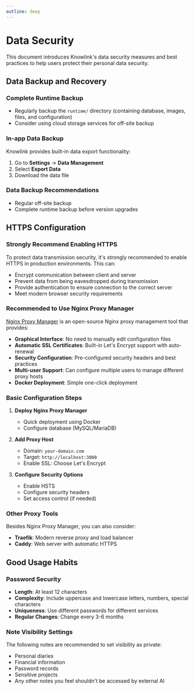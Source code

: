 ```yaml
---
outline: deep
---
```


# Data Security

This document introduces Knowlink's data security measures and best practices to help users protect their personal data security.

## Data Backup and Recovery

### Complete Runtime Backup

- Regularly backup the `runtime/` directory (containing database, images, files, and configuration)
- Consider using cloud storage services for off-site backup

### In-app Data Backup

Knowlink provides built-in data export functionality:

1. Go to **Settings** → **Data Management**
2. Select **Export Data**
3. Download the data file

### Data Backup Recommendations

- Regular off-site backup
- Complete runtime backup before version upgrades

## HTTPS Configuration

### Strongly Recommend Enabling HTTPS

To protect data transmission security, it's strongly recommended to enable HTTPS in production environments. This can:

- Encrypt communication between client and server
- Prevent data from being eavesdropped during transmission
- Provide authentication to ensure connection to the correct server
- Meet modern browser security requirements

### Recommended to Use Nginx Proxy Manager

[Nginx Proxy Manager](https://nginxproxymanager.com/) is an open-source Nginx proxy management tool that provides:

- **Graphical Interface**: No need to manually edit configuration files
- **Automatic SSL Certificates**: Built-in Let's Encrypt support with auto-renewal
- **Security Configuration**: Pre-configured security headers and best practices
- **Multi-user Support**: Can configure multiple users to manage different proxy hosts
- **Docker Deployment**: Simple one-click deployment

### Basic Configuration Steps

1. **Deploy Nginx Proxy Manager**

   - Quick deployment using Docker
   - Configure database (MySQL/MariaDB)

2. **Add Proxy Host**

   - Domain: `your-domain.com`
   - Target: `http://localhost:3000`
   - Enable SSL: Choose Let's Encrypt

3. **Configure Security Options**
   - Enable HSTS
   - Configure security headers
   - Set access control (if needed)

### Other Proxy Tools

Besides Nginx Proxy Manager, you can also consider:

- **Traefik**: Modern reverse proxy and load balancer
- **Caddy**: Web server with automatic HTTPS

## Good Usage Habits

### Password Security

- **Length**: At least 12 characters
- **Complexity**: Include uppercase and lowercase letters, numbers, special characters
- **Uniqueness**: Use different passwords for different services
- **Regular Changes**: Change every 3-6 months

### Note Visibility Settings

The following notes are recommended to set visibility as private:

- Personal diaries
- Financial information
- Password records
- Sensitive projects
- Any other notes you feel shouldn't be accessed by external AI
